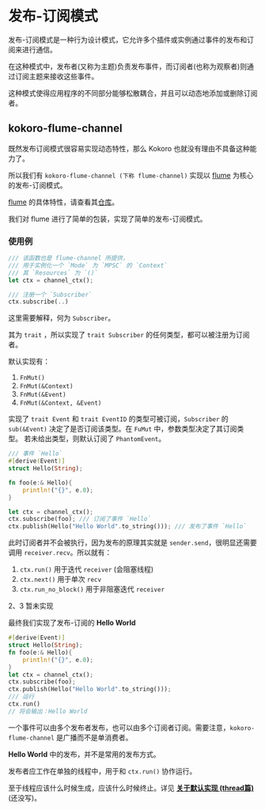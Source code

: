 # 发布-订阅模式
发布-订阅模式是一种行为设计模式，它允许多个插件或实例通过事件的发布和订阅来进行通信。

在这种模式中，发布者(又称为主题)负责发布事件，而订阅者(也称为观察者)则通过订阅主题来接收这些事件。

这种模式使得应用程序的不同部分能够松散耦合，并且可以动态地添加或删除订阅者。

## kokoro-flume-channel
既然发布订阅模式很容易实现动态特性，那么 Kokoro 也就没有理由不具备这种能力了。

所以我们有 `kokoro-flume-channel (下称 flume-channel)` 实现以 [flume](https://github.com/zesterer/flume) 为核心的发布-订阅模式。

[flume](https://github.com/zesterer/flume) 的具体特性，请查看其[仓库](https://github.com/zesterer/flume)。

我们对 flume 进行了简单的包装，实现了简单的发布-订阅模式。

### 使用例

```rust
/// 该函数也是 flume-channel 所提供，
/// 用于实例化一个 `Mode` 为 `MPSC` 的 `Context`
/// 其 `Resources` 为 `()`
let ctx = channel_ctx();

/// 注册一个 `Subscriber`
ctx.subscribe(..)
```

这里需要解释，何为 `Subscriber`。

其为 `trait` ，所以实现了 `trait Subscriber` 的任何类型，都可以被注册为订阅者。

默认实现有：

1. `FnMut()`
2. `FnMut(&Context)`
3. `FnMut(&Event)`
4. `FnMut(&Context, &Event)`

实现了 `trait Event` 和 `trait EventID` 的类型可被订阅，`Subscriber` 的 `sub(&Event)` 决定了是否订阅该类型。在 `FuMut` 中，参数类型决定了其订阅类型。
若未给出类型，则默认订阅了 `PhantomEvent`。

```rust
/// 事件 `Hello`
#[derive(Event)]
struct Hello(String);

fn foo(e:& Hello){
    println!("{}", e.0);
}

let ctx = channel_ctx();
ctx.subscribe(foo); /// 订阅了事件 `Hello`
ctx.publish(Hello("Hello World".to_string())); /// 发布了事件 `Hello`
```

此时订阅者并不会被执行，因为发布的原理其实就是 `sender.send`，很明显还需要调用 `receiver.recv`。所以就有：

1. `ctx.run()` 用于迭代 `receiver` (会阻塞线程)
2. `ctx.next()` 用于单次 `recv`
3. `ctx.run_no_block()` 用于非阻塞迭代 `receiver`

2、3 暂未实现

最终我们实现了发布-订阅的 **Hello World**

```rust
#[derive(Event)]
struct Hello(String);
fn foo(e:& Hello){
    println!("{}", e.0);
}
let ctx = channel_ctx();
ctx.subscribe(foo);
ctx.publish(Hello("Hello World".to_string()));
/// 运行
ctx.run()
// 将会输出：Hello World
```

一个事件可以由多个发布者发布，也可以由多个订阅者订阅。需要注意，`kokoro-flume-channel` 是广播而不是单消费者。

**Hello World** 中的发布，并不是常用的发布方式。

发布者应工作在单独的线程中，用于和 `ctx.run()` 协作运行。

至于线程应该什么时候生成，应该什么时候终止。详见 [**关于默认实现 (thread篇)**](#) (还没写)。